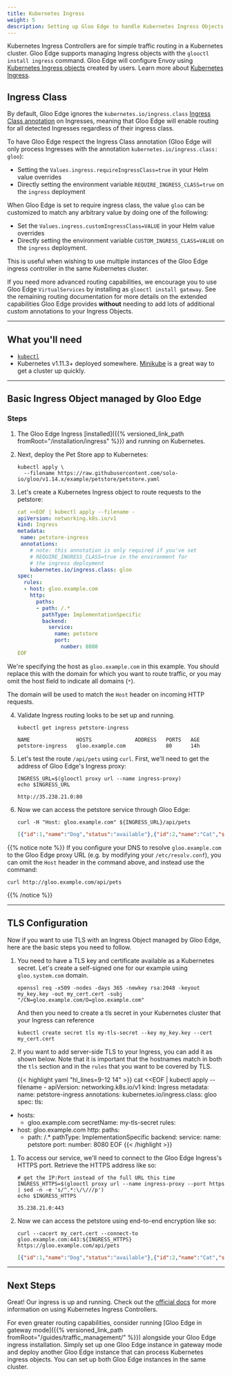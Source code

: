 ```yaml
---
title: Kubernetes Ingress 
weight: 5
description: Setting up Gloo Edge to handle Kubernetes Ingress Objects.
---
```


Kubernetes Ingress Controllers are for simple traffic routing in a Kubernetes cluster. Gloo Edge supports managing Ingress objects with the `glooctl install ingress` command. Gloo Edge will configure Envoy using [Kubernetes Ingress objects](https://kubernetes.io/docs/concepts/services-networking/ingress/) created by users. Learn more about [Kubernetes Ingress](https://www.solo.io/solutions/solutions-kubernetes-ingress/).

## Ingress Class

By default, Gloo Edge ignores the `kubernetes.io/ingress.class` [Ingress Class annotation](https://github.com/kubernetes/ingress-gce/blob/master/docs/faq/README.md#how-do-i-run-multiple-ingress-controllers-in-the-same-cluster) on Ingresses, meaning that Gloo Edge will enable routing for all detected Ingresses regardless of their ingress class.

To have Gloo Edge respect the Ingress Class annotation (Gloo Edge will only process Ingresses with the annotation `kubernetes.io/ingress.class: gloo`):

* Setting the `Values.ingress.requireIngressClass=true` in your Helm value overrides
* Directly setting the environment variable `REQUIRE_INGRESS_CLASS=true` on the `ingress` deployment


When Gloo Edge is set to require ingress class, the value `gloo` can be customized to match any arbitrary value by doing one of the following:

* Set the `Values.ingress.customIngressClass=VALUE` in your Helm value overrides
* Directly setting the environment variable `CUSTOM_INGRESS_CLASS=VALUE` on the `ingress` deployment.

This is useful when wishing to use multiple instances of the Gloo Edge ingress controller in the same Kubernetes cluster. 


If you need more advanced routing capabilities, we encourage you to use Gloo Edge `VirtualServices` by installing as `glooctl install gateway`. See the remaining routing documentation for more details on the extended capabilities Gloo Edge provides **without** needing to add lots of additional custom annotations to your Ingress Objects.

---

## What you'll need

* [`kubectl`](https://kubernetes.io/docs/tasks/tools/install-kubectl/)
* Kubernetes v1.11.3+ deployed somewhere. [Minikube](https://kubernetes.io/docs/tasks/tools/install-minikube/) is a
great way to get a cluster up quickly.

---

## Basic Ingress Object managed by Gloo Edge

### Steps

1. The Gloo Edge Ingress [installed]({{% versioned_link_path fromRoot="/installation/ingress" %}}) and running on Kubernetes.

2. Next, deploy the Pet Store app to Kubernetes:

    ```shell
    kubectl apply \
      --filename https://raw.githubusercontent.com/solo-io/gloo/v1.14.x/example/petstore/petstore.yaml
    ```

3. Let's create a Kubernetes Ingress object to route requests to the petstore:

    ```yaml
    cat <<EOF | kubectl apply --filename -
    apiVersion: networking.k8s.io/v1
    kind: Ingress
    metadata:
     name: petstore-ingress
     annotations:
        # note: this annotation is only required if you've set 
        # REQUIRE_INGRESS_CLASS=true in the environment for 
        # the ingress deployment
        kubernetes.io/ingress.class: gloo
    spec:
      rules:
      - host: gloo.example.com
        http:
          paths:
          - path: /.*
            pathType: ImplementationSpecific
            backend:
              service:
                name: petstore
                port:
                  number: 8080
    EOF
    ```

We're specifying the host as `gloo.example.com` in this example. You should replace this with the domain for which you want to route traffic, or you may omit the host field to indicate all domains (`*`).

The domain will be used to match the `Host` header on incoming HTTP requests.


4. Validate Ingress routing looks to be set up and running.

    ```shell
    kubectl get ingress petstore-ingress
    ```

    ```noop
    NAME               HOSTS              ADDRESS   PORTS   AGE
    petstore-ingress   gloo.example.com             80      14h
    ```

5. Let's test the route `/api/pets` using `curl`. First, we'll need to get the address of Gloo Edge's Ingress proxy:


    ```shell
    INGRESS_URL=$(glooctl proxy url --name ingress-proxy)
    echo $INGRESS_URL
    ```

    ```shell
    http://35.238.21.0:80
    ```
    
6. Now we can access the petstore service through Gloo Edge:

    ```shell
    curl -H "Host: gloo.example.com" ${INGRESS_URL}/api/pets
    ```

    ```json
    [{"id":1,"name":"Dog","status":"available"},{"id":2,"name":"Cat","status":"pending"}]
    ```
   
{{% notice note %}}
If you configure your DNS to resolve `gloo.example.com` to the Gloo Edge proxy URL (e.g. by modifying your `/etc/resolv.conf`), you can omit the `Host` header in the command above, and instead use the command:
       
```shell script
curl http://gloo.example.com/api/pets
```
    
{{% /notice %}}

---

## TLS Configuration

Now if you want to use TLS with an Ingress Object managed by Gloo Edge, here are the basic steps you need to follow.

1. You need to have a TLS key and certificate available as a Kubernetes secret. Let's create a self-signed one for our
example using `gloo.system.com` domain.

    ```shell
    openssl req -x509 -nodes -days 365 -newkey rsa:2048 -keyout my_key.key -out my_cert.cert -subj "/CN=gloo.example.com/O=gloo.example.com"
    ```

    And then you need to create a tls secret in your Kubernetes cluster that your Ingress can reference

    ```shell
    kubectl create secret tls my-tls-secret --key my_key.key --cert my_cert.cert
    ```

1. If you want to add server-side TLS to your Ingress, you can add it as shown below. Note that it is important that the hostnames match in both the `tls` section and in the `rules` that you want to be covered by TLS.

    {{< highlight yaml "hl_lines=9-12 14" >}}
cat <<EOF | kubectl apply --filename -
apiVersion: networking.k8s.io/v1
kind: Ingress
metadata:
  name: petstore-ingress
  annotations:
    kubernetes.io/ingress.class: gloo
spec:
  tls:
  - hosts:
    - gloo.example.com
    secretName: my-tls-secret
  rules:
  - host: gloo.example.com
    http:
      paths:
      - path: /.*
        pathType: ImplementationSpecific
        backend:
          service:
            name: petstore
            port:
              number: 8080
EOF
    {{< /highlight >}}


1. To access our service, we'll need to connect to the Gloo Edge Ingress's HTTPS port. Retrieve the HTTPS address like so:


    ```shell
    # get the IP:Port instead of the full URL this time
    INGRESS_HTTPS=$(glooctl proxy url --name ingress-proxy --port https | sed -n -e 's/^.*:\/\///p')
    echo $INGRESS_HTTPS
    ```

    ```shell
    35.238.21.0:443
    ```
        
1. Now we can access the petstore using end-to-end encryption like so:
    
    ```shell
    curl --cacert my_cert.cert --connect-to gloo.example.com:443:${INGRESS_HTTPS} https://gloo.example.com/api/pets
    ```

    ```json
    [{"id":1,"name":"Dog","status":"available"},{"id":2,"name":"Cat","status":"pending"}]
    ```

---

## Next Steps

Great! Our ingress is up and running. Check out the [official docs](https://kubernetes.io/docs/concepts/services-networking/ingress) for more information on using Kubernetes Ingress Controllers.

For even greater routing capabilities, consider running [Gloo Edge in gateway mode]({{% versioned_link_path fromRoot="/guides/traffic_management/" %}}) alongside your Gloo Edge ingress installation. Simply set up one Gloo Edge instance in gateway mode and deploy another Gloo Edge instance that can process Kubernetes ingress objects. You can set up both Gloo Edge instances in the same cluster. 

